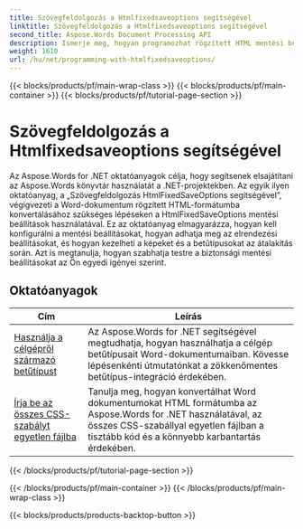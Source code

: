 ```yaml
---
title: Szövegfeldolgozás a Htmlfixedsaveoptions segítségével
linktitle: Szövegfeldolgozás a Htmlfixedsaveoptions segítségével
second_title: Aspose.Words Document Processing API
description: Ismerje meg, hogyan programozhat rögzített HTML mentési beállításokkal az Aspose.Words for .NET webhelyen. Az oktatóanyagok végigvezetik Önt a különböző funkciókon, amelyek segítségével fix elrendezésű, beágyazott képekkel rendelkező HTML-dokumentumokat hozhat létre.
weight: 1610
url: /hu/net/programming-with-htmlfixedsaveoptions/
---
```


{{< blocks/products/pf/main-wrap-class >}}
{{< blocks/products/pf/main-container >}}
{{< blocks/products/pf/tutorial-page-section >}}

# Szövegfeldolgozás a Htmlfixedsaveoptions segítségével

Az Aspose.Words for .NET oktatóanyagok célja, hogy segítsenek elsajátítani az Aspose.Words könyvtár használatát a .NET-projektekben. Az egyik ilyen oktatóanyag, a „Szövegfeldolgozás HtmlFixedSaveOptions segítségével”, végigvezeti a Word-dokumentum rögzített HTML-formátumba konvertálásához szükséges lépéseken a HtmlFixedSaveOptions mentési beállítások használatával. Ez az oktatóanyag elmagyarázza, hogyan kell konfigurálni a mentési beállításokat, hogyan adhatja meg az elrendezési beállításokat, és hogyan kezelheti a képeket és a betűtípusokat az átalakítás során. Azt is megtanulja, hogyan szabhatja testre a biztonsági mentési beállításokat az Ön egyedi igényei szerint.

 ## Oktatóanyagok
| Cím | Leírás |
| --- | --- |
| [Használja a célgépről származó betűtípust](./use-font-from-target-machine/) | Az Aspose.Words for .NET segítségével megtudhatja, hogyan használhatja a célgép betűtípusait Word-dokumentumaiban. Kövesse lépésenkénti útmutatónkat a zökkenőmentes betűtípus-integráció érdekében. |
| [Írja be az összes CSS-szabályt egyetlen fájlba](./write-all-css-rules-in-single-file/) | Tanulja meg, hogyan konvertálhat Word dokumentumokat HTML formátumba az Aspose.Words for .NET használatával, az összes CSS-szabállyal egyetlen fájlban a tisztább kód és a könnyebb karbantartás érdekében. |
{{< /blocks/products/pf/tutorial-page-section >}}

{{< /blocks/products/pf/main-container >}}
{{< /blocks/products/pf/main-wrap-class >}}

{{< blocks/products/products-backtop-button >}}
